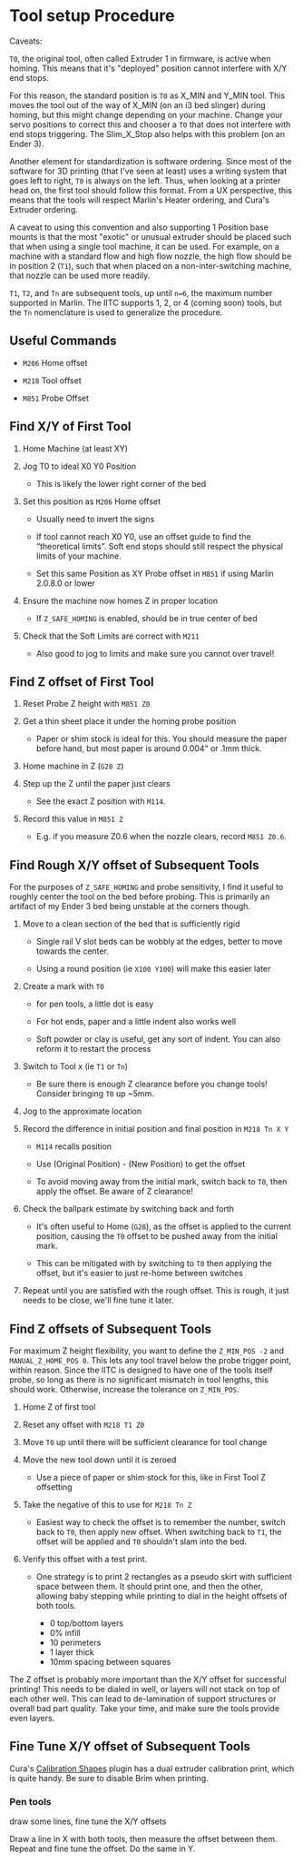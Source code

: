 # Tool setup Procedure

Caveats:

`T0`, the original tool, often called Extruder 1 in firmware, is active when homing.  This means that it's "deployed" position cannot interfere with X/Y end stops.

For this reason, the standard position is `T0` as X_MIN and Y_MIN tool. This moves the tool out of the way of X_MIN (on an i3 bed slinger) during homing, but this might change depending on your machine.  Change your servo positions to correct this and chooser a `T0` that does not interfere with end stops triggering.  The Slim_X_Stop also helps with this problem (on an Ender 3).

Another element for standardization is software ordering.  Since most of the software for 3D printing (that I've seen at least) uses a writing system that goes left to right, `T0` is always on the left.  Thus, when looking at a printer head on, the first tool should follow this format.  From a UX perspective, this means that the tools will respect Marlin's Heater ordering, and Cura's Extruder ordering.

A caveat to using this convention and also supporting 1 Position base mounts is that the most "exotic" or unusual extruder should be placed such that when using a single tool machine, it can be used.  For example, on a machine with a standard flow and high flow nozzle, the high flow should be in position 2 (`T1`), such that when placed on a non-inter-switching machine, that nozzle can be used more readily.

`T1`, `T2`, and `Tn` are subsequent tools, up until `n=6`, the maximum number supported in Marlin.  The IITC supports 1, 2, or 4 (coming soon) tools, but the `Tn` nomenclature is used to generalize the procedure.

## Useful Commands

- `M206` Home offset

- `M218` Tool offset

- `M851` Probe Offset

## Find X/Y of First Tool

1. Home Machine (at least XY)

2. Jog T0 to ideal X0 Y0 Position

    - This is likely the lower right corner of the bed

3. Set this position as `M206` Home offset

   - Usually need to invert the signs

   - If tool cannot reach X0 Y0, use an offset guide to find the “theoretical limits”.  Soft end stops should still respect the physical limits of your machine.

   - Set this same Position as XY Probe offset in `M851` if using Marlin 2.0.8.0 or lower

4. Ensure the machine now homes Z in proper location

   - If `Z_SAFE_HOMING` is enabled, should be in true center of bed

5. Check that the Soft Limits are correct with `M211`

   - Also good to jog to limits and make sure you cannot over travel!

## Find Z offset of First Tool

1. Reset Probe Z height with `M851 Z0`

2. Get a thin sheet place it under the homing probe position

   - Paper or shim stock is ideal for this.  You should measure the paper before hand, but most paper is around 0.004" or .1mm thick.

3. Home machine in Z (`G28 Z`)

4. Step up the Z until the paper just clears

   - See the exact Z position with `M114`.

5. Record this value in `M851 Z`

   - E.g. if you measure Z0.6 when the nozzle clears, record `M851 Z0.6`.

## Find Rough X/Y offset of Subsequent Tools

For the purposes of `Z_SAFE_HOMING` and probe sensitivity, I find it useful to roughly center the tool on the bed before probing.  This is primarily an artifact of my Ender 3 bed being unstable at the corners though.

1. Move to a clean section of the bed that is sufficiently rigid

   - Single rail V slot beds can be wobbly at the edges, better to move towards the center.

   - Using a round position (ie `X100 Y100`) will make this easier later

2. Create a mark with `T0`

   - for pen tools, a little dot is easy

   - For hot ends, paper and a little indent also works well

   - Soft powder or clay is useful, get any sort of indent.  You can also reform it to restart the process

3. Switch to Tool x (ie `T1` or `Tn`)

   - Be sure there is enough Z clearance before you change tools!  Consider bringing `T0` up ~5mm.

4. Jog to the approximate location

5. Record the difference in initial position and final position in `M218 Tn X Y`

   - `M114` recalls position

   - Use (Original Position) - (New Position)  to get the offset

   - To avoid moving away from the initial mark, switch back to `T0`, then apply the offset.  Be aware of Z clearance!

6. Check the ballpark estimate by switching back and forth

   - It's often useful to Home (`G28`), as the offset is applied to the current position, causing the `T0` offset to be pushed away from the initial mark.

   - This can be mitigated with by switching to `T0` then applying the offset, but it's easier to just re-home between switches

7. Repeat until you are satisfied with the rough offset.  This is rough, it just needs to be close, we'll fine tune it later.

## Find Z offsets of Subsequent Tools

<!-- Weird edge case: in vanilla (first pass) Marlin, the probing tool needs to be the lowest one.  This seems whack, so what if we use CNC coordinate systems to work around this and use a different offset?  (this has since been solved)-->

<!-- CAVEAT: `T1` must be LOWER than `T0` for this to work.  The first Tool must be the highest tool.  A workaround might be possible, or just design your tools better. -->

For maximum Z height flexibility, you want to define the `Z_MIN_POS -2` and `MANUAL_Z_HOME_POS 0`.  This lets any tool travel below the probe trigger point, within reason.  Since the IITC is designed to have one of the tools itself probe, so long as there is no significant mismatch in tool lengths, this should work.  Otherwise, increase the tolerance on `Z_MIN_POS`.

1. Home Z of first tool

2. Reset any offset with `M218 T1 Z0`

3. Move `T0` up until there will be sufficient clearance for tool change

4. Move the new tool down until it is zeroed

   - Use a piece of paper or shim stock for this, like in First Tool Z offsetting

5. Take the negative of this to use for `M218 Tn Z`

   - Easiest way to check the offset is to remember the number, switch back to `T0`, then apply new offset.  When switching back to `T1`, the offset will be applied and `T0` shouldn't slam into the bed.

6. Verify this offset with a test print.  

   - One strategy is to print 2 rectangles as a pseudo skirt with sufficient space between them.  It should print one, and then the other, allowing baby stepping while printing to dial in the height offsets of both tools.

     - 0 top/bottom layers
     - 0% infill
     - 10 perimeters
     - 1 layer thick
     - 10mm spacing between squares

The Z offset is probably more important than the X/Y offset for successful printing!  This needs to be dialed in well, or layers will not stack on top of each other well.  This can lead to de-lamination of support structures or overall bad part quality.  Take your time, and make sure the tools provide even layers.

## Fine Tune X/Y offset of Subsequent Tools

Cura's [Calibration Shapes](https://marketplace.ultimaker.com/app/cura/plugins/5axes/CalibrationShapes) plugin has a dual extruder calibration print, which is quite handy.  Be sure to disable Brim when printing.

### Pen tools

 draw some lines, fine tune the X/Y offsets

 Draw a line in X with both tools, then measure the offset between them.  Repeat and fine tune the offset.  Do the same in Y.  
